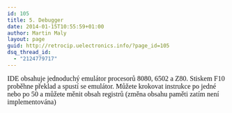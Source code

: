 ```yaml
---
id: 105
title: 5. Debugger
date: 2014-01-15T10:55:59+01:00
author: Martin Maly
layout: page
guid: http://retrocip.uelectronics.info/?page_id=105
dsq_thread_id:
  - "2124779717"
---
```

<span style="font-size: 16px; font-family: Georgia, 'Times New Roman', 'Bitstream Charter', Times, serif; line-height: 18px;">IDE obsahuje jednoduchý emulátor procesorů 8080, 6502 a Z80. Stiskem F10 proběhne překlad a spustí se emulátor. Můžete krokovat instrukce po jedné nebo po 50 a můžete měnit obsah registrů (změna obsahu paměti zatím není implementována)</span>